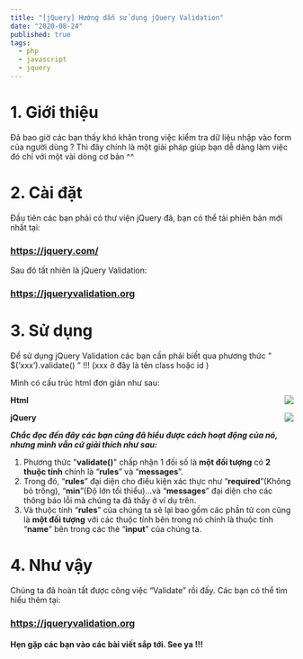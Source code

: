 ```yaml
---
title: "[jQuery] Hướng dẫn sử dụng jQuery Validation"
date: "2020-08-24"
published: true
tags:
  - php
  - javascript
  - jquery
---
```

# 1. Giới thiệu

Đã bao giờ các bạn thấy khó khăn trong việc kiểm tra dữ liệu nhập vào form của người dùng ? Thì đây chính là một giải pháp giúp bạn dễ dàng làm việc đó chỉ với một vài dòng cơ bản ^^

# 2. Cài đặt

Đầu tiên các bạn phải có thư viện jQuery đã, bạn có thể tải phiên bản mới nhất tại:
### https://jquery.com/

Sau đó tất nhiên là jQuery Validation:
### https://jqueryvalidation.org

# 3. Sử dụng

Để sử dụng jQuery Validation các bạn cần phải biết qua phương thức " $(‘xxx’).validate() ”
!!! (xxx ở đây là tên class hoặc id )

Mình có cấu trúc html đơn giản như sau:

<b>Html</b>
<img align="center" src="/html.png" style="float:right"></img>

<b>jQuery</b>
<img align="center" src="/js.png" style="float:right"></img>

<i><b>Chắc đọc đến đây các bạn cũng đã hiểu được cách hoạt động của nó, nhưng mình vẫn cứ giải thích như sau:</b></i>

<p></p>

1. Phương thức "**validate()**" chấp nhận 1 đối số là **một đối tượng** có **2 thuộc tính** chính là “**rules**” và “**messages**”.
2. Trong đó, “**rules**” đại diện cho điều kiện xác thực như “**required**”(Không bỏ trống), “**min**”(Độ lớn tối thiểu)…và “**messages**” đại diện cho các thông báo lỗi mà chúng ta đã thấy ở ví dụ trên.
3. Và thuộc tính “**rules**” của chúng ta sẽ lại bao gồm các phần tử con cũng là **một đối tượng** với các thuộc tính bên trong nó chính là thuộc tính “**name**” bên trong các thẻ “**input**” của chúng ta.

# 4. Như vậy

Chúng ta đã hoàn tất được công việc “Validate” rồi đấy.
Các bạn có thể tìm hiểu thêm tại:
### https://jqueryvalidation.org
#### Hẹn gặp các bạn vào các bài viết sắp tới. See ya !!!


